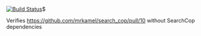 
[![Build Status](https://secure.travis-ci.org/mrkamel/active_record_polymorphic_issues.png?branch=master)](http://travis-ci.org/mrkamel/active_record_polymorphic_issues)$

Verifies https://github.com/mrkamel/search_cop/pull/10 without SearchCop dependencies

